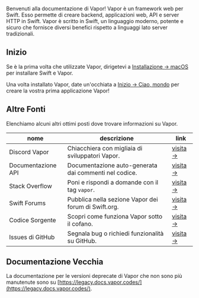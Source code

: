 Benvenuti alla documentazione di Vapor! Vapor è un framework web per Swift. Esso permette di creare backend, applicazioni web, API e server HTTP in Swift. Vapor è scritto in Swift, un linguaggio moderno, potente e sicuro che fornisce diversi benefici rispetto a linguaggi lato server tradizionali.

## Inizio

Se è la prima volta che utilizzate Vapor, dirigetevi a [Installazione → macOS](install/macos.md) per installare Swift e Vapor.

Una volta installato Vapor, date un'occhiata a [Inizio → Ciao, mondo](getting-started/hello-world.md) per creare la vostra prima applicazione Vapor!

## Altre Fonti

Elenchiamo alcuni altri ottimi posti dove trovare informazioni su Vapor.

| nome           | descrizione                                      | link                                                              |
|----------------|--------------------------------------------------|-------------------------------------------------------------------|
| Discord Vapor  | Chiacchiera con migliaia di sviluppatori Vapor.         | [visita &rarr;](https://vapor.team)                                |
| Documentazione API       | Documentazione auto-generata dai commenti nel codice. | [visita &rarr;](https://api.vapor.codes)                           |
| Stack Overflow | Poni e rispondi a domande con il tag `vapor`.   | [visita &rarr;](https://stackoverflow.com/questions/tagged/vapor)  |
| Swift Forums   | Pubblica nella sezione Vapor dei forum di Swift.org. | [visita &rarr;](https://forums.swift.org/c/related-projects/vapor) |
| Codice Sorgente    | Scopri come funziona Vapor sotto il cofano.            | [visita &rarr;](https://github.com/vapor/vapor)                    |
| Issues di GitHub  | Segnala bug o richiedi funzionalità su GitHub.       | [visita &rarr;](https://github.com/vapor/vapor/issues)             |

## Documentazione Vecchia

La documentazione per le versioni deprecate di Vapor che non sono più manutenute sono su [https://legacy.docs.vapor.codes/](https://legacy.docs.vapor.codes/).
